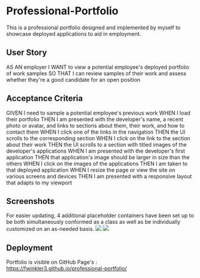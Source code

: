 # Professional-Portfolio

This is a professional portfolio designed and implemented by myself to showcase deployed applications to aid in employment. 

## User Story

AS AN employer
I WANT to view a potential employee's deployed portfolio of work samples
SO THAT I can review samples of their work and assess whether they're a good candidate for an open position

## Acceptance Criteria

GIVEN I need to sample a potential employee's previous work
WHEN I load their portfolio
THEN I am presented with the developer's name, a recent photo or avatar, and links to sections about them, their work, and how to contact them
WHEN I click one of the links in the navigation
THEN the UI scrolls to the corresponding section
WHEN I click on the link to the section about their work
THEN the UI scrolls to a section with titled images of the developer's applications
WHEN I am presented with the developer's first application
THEN that application's image should be larger in size than the others
WHEN I click on the images of the applications
THEN I am taken to that deployed application
WHEN I resize the page or view the site on various screens and devices
THEN I am presented with a responsive layout that adapts to my viewport

## Screenshots

For easier updating, 4 additional placeholder containers have been set up to be both simultaneously conformed as a class as well as be individually customized on an as-needed basis. 
<img src="./assets/images/READMEscreenshot1">
<img src="./assets/images/READMEscreenshot2">

## Deployment

Portfolio is visible on GitHub Page's : https://fwinkler3.github.io/professional-portfolio/ 


